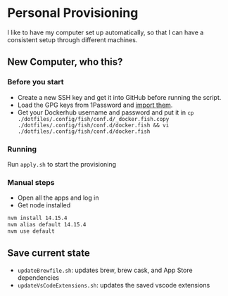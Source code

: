 # Personal Provisioning

I like to have my computer set up automatically, so that I can have a consistent setup through different machines.

## New Computer, who this?

### Before you start

- Create a new SSH key and get it into GitHub before running the script.
- Load the GPG keys from 1Password and [import them](https://makandracards.com/makandra-orga/37763-gpg-extract-private-key-and-import-on-different-machine).
- Get your Dockerhub username and password and put it in `cp ./dotfiles/.config/fish/conf.d/_docker.fish.copy ./dotfiles/.config/fish/conf.d/docker.fish && vi ./dotfiles/.config/fish/conf.d/docker.fish`

### Running
Run `apply.sh` to start the provisioning

### Manual steps

- Open all the apps and log in
- Get node installed
```sh
nvm install 14.15.4
nvm alias default 14.15.4
nvm use default
```

## Save current state

- `updateBrewfile.sh`: updates brew, brew cask, and App Store dependencies
- `updateVsCodeExtensions.sh`: updates the saved vscode extensions
